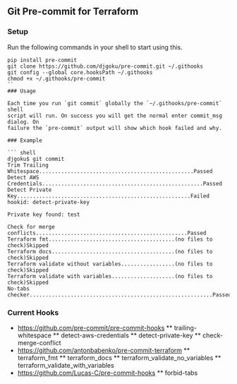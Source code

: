 ## Git Pre-commit for Terraform

### Setup

Run the following commands in your shell to start using this.

``` shell
pip install pre-commit
git clone https://github.com/djgoku/pre-commit.git ~/.githooks
git config --global core.hooksPath ~/.githooks
chmod +x ~/.githooks/pre-commit
``
### Usage

Each time you run `git commit` globally the `~/.githooks/pre-commit` shell
script will run. On success you will get the normal enter commit_msg dialog. On
failure the `pre-commit` output will show which hook failed and why.

### Example

``` shell
djgoku$ git commit
Trim Trailing Whitespace.................................................Passed
Detect AWS Credentials...................................................Passed
Detect Private Key.......................................................Failed
hookid: detect-private-key

Private key found: test

Check for merge conflicts................................................Passed
Terraform fmt........................................(no files to check)Skipped
Terraform docs.......................................(no files to check)Skipped
Terraform validate without variables.................(no files to check)Skipped
Terraform validate with variables....................(no files to check)Skipped
No-tabs checker..........................................................Passed
```

### Current Hooks

*  https://github.com/pre-commit/pre-commit-hooks
** trailing-whitespace
** detect-aws-credentials
** detect-private-key
** check-merge-conflict
* https://github.com/antonbabenko/pre-commit-terraform
** terraform_fmt
** terraform_docs
** terraform_validate_no_variables
** terraform_validate_with_variables
* https://github.com/Lucas-C/pre-commit-hooks
** forbid-tabs
